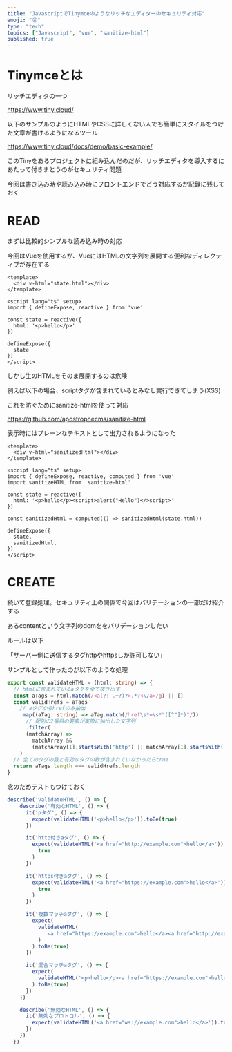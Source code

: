 ```yaml
---
title: "JavascriptでTinymceのようなリッチなエディターのセキュリティ対応"
emoji: "😜"
type: "tech"
topics: ["Javascript", "vue", "sanitize-html"]
published: true
---
```


# Tinymceとは

リッチエディタの一つ

https://www.tiny.cloud/

以下のサンプルのようにHTMLやCSSに詳しくない人でも簡単にスタイルをつけた文章が書けるようになるツール

https://www.tiny.cloud/docs/demo/basic-example/

このTinyをあるプロジェクトに組み込んだのだが、リッチエディタを導入するにあたって付きまとうのがセキュリティ問題

今回は書き込み時や読み込み時にフロントエンドでどう対応するか記録に残しておく

# READ

まずは比較的シンプルな読み込み時の対応

今回はVueを使用するが、VueにはHTMLの文字列を展開する便利なディレクティブが存在する

```vue
<template>
  <div v-html="state.html"></div>
</template>

<script lang="ts" setup>
import { defineExpose, reactive } from 'vue'

const state = reactive({
  html: '<p>hello</p>'
})

defineExpose({
  state
})
</script>
```

しかし生のHTMLをそのま展開するのは危険

例えば以下の場合、scriptタグが含まれているとみなし実行できてしまう(XSS)

これを防ぐためにsanitize-htmlを使って対応

https://github.com/apostrophecms/sanitize-html

表示時にはプレーンなテキストとして出力されるようになった

```vue
<template>
  <div v-html="sanitizedHtml"></div>
</template>

<script lang="ts" setup>
import { defineExpose, reactive, computed } from 'vue'
import sanitizeHTML from 'sanitize-html'

const state = reactive({
  html: '<p>hello</p><script>alert("Hello")</>script>'
})

const sanitizedHtml = computed(() => sanitizedHtml(state.html))

defineExpose({
  state,
  sanitizedHtml,
})
</script>
```

# CREATE

続いて登録処理。セキュリティ上の関係で今回はバリデーションの一部だけ紹介する

あるcontentという文字列のdomををバリデーションしたい

ルールは以下

「サーバー側に送信するタグhttpやhttpsしか許可しない」

サンプルとして作ったのが以下のような処理

```ts
export const validateHTML = (html: string) => {
  // htmlに含まれているaタグを全て抜き出す
  const aTags = html.match(/<a(?: .+?)?>.*?<\/a>/g) || []
  const validHrefs = aTags
    // aタグからhrefのみ抽出
    .map((aTag: string) => aTag.match(/href\s*=\s*"([^"]*)"/))
      // 配列の2番目の要素が実際に抽出した文字列
      .filter(
      (matchArray) =>
        matchArray &&
        (matchArray[1].startsWith('http') || matchArray[1].startsWith('https'))
    )
  // 全てのタグの数と有効なタグの数が含まれていなかったらtrue
  return aTags.length === validHrefs.length
}
```

念のためテストもつけておく

```js
describe('validateHTML', () => {
    describe('有効なHTML', () => {
      it('pタグ', () => {
        expect(validateHTML('<p>hello</p>')).toBe(true)
      })

      it('http付きaタグ', () => {
        expect(validateHTML('<a href="http://example.com">hello</a>')).toBe(
          true
        )
      })

      it('https付きaタグ', () => {
        expect(validateHTML('<a href="https://example.com">hello</a>')).toBe(
          true
        )
      })

      it('複数マッチaタグ', () => {
        expect(
          validateHTML(
            '<a href="https://example.com">hello</a><a href="http://example.com">hello</a>'
          )
        ).toBe(true)
      })

      it('混合マッチaタグ', () => {
        expect(
          validateHTML('<p>hello</p><a href="https://example.com">hello</a>')
        ).toBe(true)
      })
    })

    describe('無効なHTML', () => {
      it('無効なプロトコル', () => {
        expect(validateHTML('<a href="ws://example.com">hello</a>')).toBe(false)
      })
    })
  })
```
